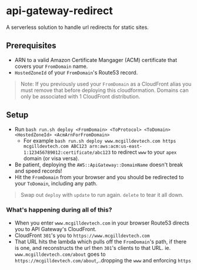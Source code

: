 # api-gateway-redirect
A serverless solution to handle url redirects for static sites.

## Prerequisites
- ARN to a valid Amazon Certificate Mangager (ACM) certificate that covers your `FromDomain` name.
- `HostedZoneId` of your `FromDomain`'s Route53 record.
> Note: If you previously used your `FromDomain` as a CloudFront alias you must remove that before deploying this cloudformation. Domains can only be associated with 1 CloudFront distribution.

## Setup
- Run `bash run.sh deploy <FromDomain> <ToProtocol> <ToDomain> <HostedZoneId> <AcmArnForFromDomain>`
  - For example `bash run.sh deploy www.mcgilldevtech.com https mcgilldevtech.com ABC123 arn:aws:acm:us-east-1:123456789012:certificate/abc123` to redirect `www` to your `apex` domain (or visa versa).
- Be patient, deploying the `AWS::ApiGateway::DomainName` doesn't break and speed records!
- Hit the `FromDomain` from your browser and you should be redirected to your `ToDomain`, including any path.
> Swap out `deploy` with `update` to run again. `delete` to tear it all down.

### What's happening during all of this?
- When you enter `www.mcgilldevtech.com` in your browser Route53 directs you to API Gateway's CloudFront.
- CloudFront `301`'s you to `https://www.mcgilldevtech.com`
- That URL hits the lambda which pulls off the `FromDomain`'s path, if there is one, and reconstructs the url then `301`'s clients to that URL. ie. `www.mcgilldevtech.com/about` goes to `https://mcgilldevtech.com/about`,..dropping the `www` and enforcing `https`
